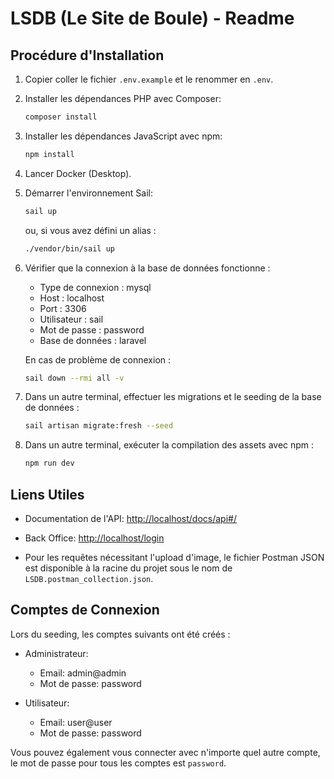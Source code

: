 # LSDB (Le Site de Boule) - Readme

## Procédure d'Installation

1. Copier coller le fichier `.env.example` et le renommer en `.env`.

2. Installer les dépendances PHP avec Composer:
    ```bash
    composer install
    ```

3. Installer les dépendances JavaScript avec npm:
    ```bash
    npm install
    ```

4. Lancer Docker (Desktop).

5. Démarrer l'environnement Sail:
    ```bash
    sail up
    ```
   ou, si vous avez défini un alias :
    ```bash
    ./vendor/bin/sail up
    ```

6. Vérifier que la connexion à la base de données fonctionne :
    - Type de connexion : mysql
    - Host : localhost
    - Port : 3306
    - Utilisateur : sail
    - Mot de passe : password
    - Base de données : laravel

   En cas de problème de connexion :
    ```bash
    sail down --rmi all -v
    ```

7. Dans un autre terminal, effectuer les migrations et le seeding de la base de données :
    ```bash
    sail artisan migrate:fresh --seed
    ```
   
8. Dans un autre terminal, exécuter la compilation des assets avec npm :
    ```bash
    npm run dev
    ```


## Liens Utiles

- Documentation de l'API: [http://localhost/docs/api#/](http://localhost/docs/api#/)

- Back Office: [http://localhost/login](http://localhost/login)

- Pour les requêtes nécessitant l'upload d'image, le fichier Postman JSON est disponible à la racine du projet sous le nom de `LSDB.postman_collection.json`.

## Comptes de Connexion

Lors du seeding, les comptes suivants ont été créés :

- Administrateur:
    - Email: admin@admin
    - Mot de passe: password

- Utilisateur:
    - Email: user@user
    - Mot de passe: password

Vous pouvez également vous connecter avec n'importe quel autre compte, le mot de passe pour tous les comptes est `password`.
 
